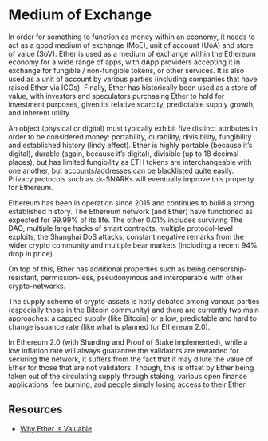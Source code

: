 # Medium of Exchange

In order for something to function as money within an economy, it needs to act as a good medium of exchange (MoE), unit of account (UoA) and store of value (SoV). Ether is used as a medium of exchange within the Ethereum economy for a wide range of apps, with dApp providers accepting it in exchange for fungible / non-fungible tokens, or other services. It is also used as a unit of account by various parties (including companies that have raised Ether via ICOs). Finally, Ether has historically been used as a store of value, with investors and speculators purchasing Ether to hold for investment purposes, given its relative scarcity, predictable supply growth, and inherent utility.

An object (physical or digital) must typically exhibit five distinct attributes in order to be considered money: portability, durability, divisibility, fungibility and established history (lindy effect). Ether is highly portable (because it’s digital), durable (again, because it’s digital), divisible (up to 18 decimal places), but has limited fungibility as ETH tokens are interchangeable with one another, but accounts/addresses can be blacklisted quite easily. Privacy protocols such as zk-SNARKs will eventually improve this property for Ethereum.

Ethereum has been in operation since 2015 and continues to build a strong established history. The Ethereum network (and Ether) have functioned as expected for 99.99% of its life. The other 0.01% includes surviving The DAO, multiple large hacks of smart contracts, multiple protocol-level exploits, the Shanghai DoS attacks, constant negative remarks from the wider crypto community and multiple bear markets (including a recent 94% drop in price).

On top of this, Ether has additional properties such as being censorship-resistant, permission-less, pseudonymous and interoperable with other crypto-networks.

The supply scheme of crypto-assets is hotly debated among various parties (especially those in the Bitcoin community) and there are currently two main approaches: a capped supply (like Bitcoin) or a low, predictable and hard to change issuance rate (like what is planned for Ethereum 2.0).

In Ethereum 2.0 (with Sharding and Proof of Stake implemented), while a low inflation rate will always guarantee the validators are rewarded for securing the network, it suffers from the fact that it may dilute the value of Ether for those that are not validators. Though, this is offset by Ether being taken out of the circulating supply through staking, various open finance applications, fee burning, and people simply losing access to their Ether.

## Resources
* [Why Ether is Valuable](https://medium.com/ethhub/why-ether-is-valuable-2b4e39e01eb3)
